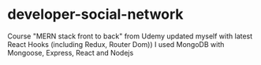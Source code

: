 # developer-social-network

Course "MERN stack front to back" from Udemy updated myself with latest React Hooks (including Redux, Router Dom)) I used MongoDB with Mongoose, Express, React and Nodejs

